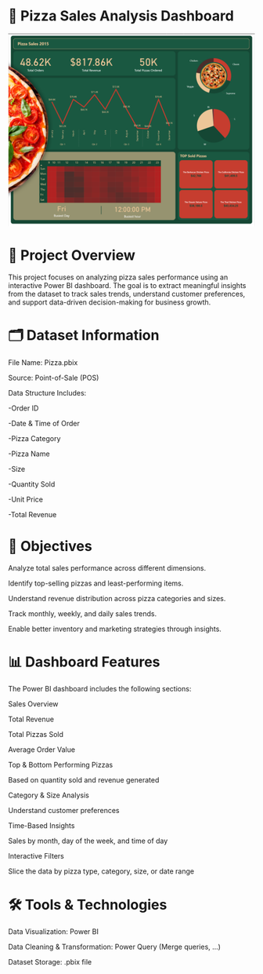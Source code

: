 # 🍕 Pizza Sales Analysis Dashboard
![Pizza Sales Dashboard](Pizza_sales.png)

# 📌 Project Overview

This project focuses on analyzing pizza sales performance using an interactive Power BI dashboard.
The goal is to extract meaningful insights from the dataset to track sales trends, understand customer preferences, and support data-driven decision-making for business growth.

# 🗂️ Dataset Information

File Name: Pizza.pbix

Source: Point-of-Sale (POS)

Data Structure Includes:

-Order ID

-Date & Time of Order

-Pizza Category

-Pizza Name

-Size

-Quantity Sold

-Unit Price

-Total Revenue

# 🎯 Objectives

Analyze total sales performance across different dimensions.

Identify top-selling pizzas and least-performing items.

Understand revenue distribution across pizza categories and sizes.

Track monthly, weekly, and daily sales trends.

Enable better inventory and marketing strategies through insights.

# 📊 Dashboard Features

The Power BI dashboard includes the following sections:

Sales Overview

Total Revenue

Total Pizzas Sold

Average Order Value

Top & Bottom Performing Pizzas

Based on quantity sold and revenue generated

Category & Size Analysis

Understand customer preferences

Time-Based Insights

Sales by month, day of the week, and time of day

Interactive Filters

Slice the data by pizza type, category, size, or date range

# 🛠️ Tools & Technologies

Data Visualization: Power BI

Data Cleaning & Transformation: Power Query (Merge queries, ...)

Dataset Storage: .pbix file
